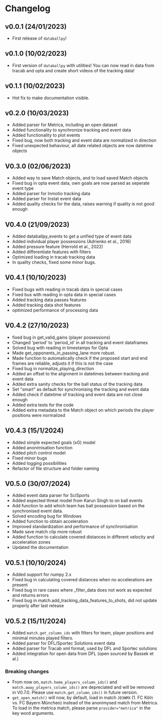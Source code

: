 # Changelog

## v0.0.1 (24/01/2023)

- First release of `databallpy`!

## v0.1.0 (10/02/2023)

- First version of `databallpy` with utilities! You can now read in data from tracab and opta and create short videos of the tracking data!

## v0.1.1 (10/02/2023)

- Hot fix to make documentation visible.

## v0.2.0 (10/03/2023)

- Added parser for Metrica, including an open dataset
- Added functionality to synchronize tracking and event data
- Added functionality to plot events
- Fixed bug, now both tracking and event data are normalized in direction
- Fixed unexpected behaviour, all date related objects are now datetime objects

## V0.3.0 (02/06/2023)

- Added way to save Match objects, and to load saved Match objects
- Fixed bug in opta event data, own goals are now parsed as seperate event type
- Added parser for Inmotio tracking data
- Added parser for Instat event data
- Added quality checks for the data, raises warning if quality is not good enough

## V0.4.0 (21/09/2023)

- Added databallpy_events to get a unified type of event data
- Added individual player possessions (Adrienko et al., 2016)
- Added pressure feature (Herrold et al., 2022)
- Added differentiate features with filters
- Optimized loading in tracab tracking data
- In quality checks, fixed some minor bugs.

## V0.4.1 (10/10/2023)

- Fixed bugs with reading in tracab data in special cases
- Fixed bus with reading in opta data in special cases
- Added tracking data passes features
- Added tracking data shot features
- optimized performance of processing data

## V0.4.2 (27/10/2023)

- fixed bug in get_valid_gains (player possessions)
- Changed 'period' to 'period_id' in all tracking and event dataframes
- Solved bug with reading in timestamps for Opta
- Made get_opponents_in_passing_lane more robust.
- Made function to automatically check if the proposed start and end frames are reliable, adjusts it if this is not the case
- Fixed bug in normalize_playing_direction
- Added an offset to the alignment in datetimes between tracking and event data
- Added extra sanity checks for the ball status of the tracking data
- Set "smart" as default for synchronising the tracking and event data
- Added check if datetime of tracking and event data are not close enough
- Added extra tests for the code
- Added extra metadata to the Match object on which periods the player positions were normalized

## V0.4.3 (15/1/2024)

- Added simple expected goals (xG) model
- Added anonimisation function
- Added pitch control model
- Fixed minor bugs
- Added logging possibilities
- Refactor of file structure and folder naming

## V0.5.0 (30/07/2024)

- Added event data parser for SciSports
- Added expected threat model from Karun Singh to on ball events
- Add function to add which team has ball possession based on the synchronised event data.
- Solved encoding bug for Windows
- Added function to obtain acceleration
- Improved standardization and performance of synchronisation
- Made save match clip more robust
- Added function to calculate covered distances in different velocity and acceleration zones
- Updated the documentation

## V0.5.1 (10/10/2024)

- Added support for numpy 2.x
- Fixed bug in calculating covered distances when no accelerations are present
- Fixed bug in rare cases where _filter_data does not work as expected and returns errors
- Fixed bug in match.add_tracking_data_features_to_shots, did not update properly after last release



## V0.5.2 (15/11/2024)

- Added `match.get_column_ids` with filters for team, player positions and minimal minutes played filters.
- Added parser for DFL/Sportec Solutions event data
- Added parser for Tracab xml format, used by DFL and Sportec solutions
- Added integration for open data from DFL (open sourced by Bassek et al.)

### Breaking changes
- From now on, `match.home_players_column_ids()` and `match.away_players_column_ids()` are depreciated and will be removed in V0.7.0. Please use `match.get_column_ids()` in future version.
- `get_open_match()` will now, by default, load in match `J03WMX` (1. FC Köln vs. FC Bayern München) instead of the anonimysed match from Metrica. To load in the metrica match, please parse `provider="metrica"` in the key word arguments.
